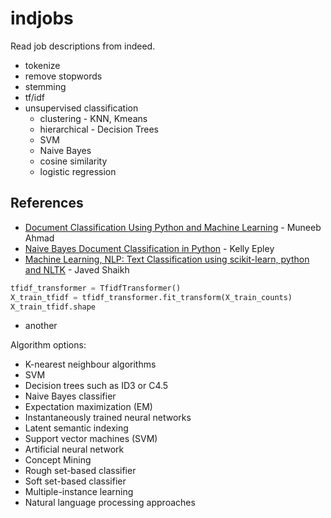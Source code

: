 # indjobs
Read job descriptions from indeed.  
 - tokenize
 - remove stopwords
 - stemming
 - tf/idf
 - unsupervised classification
   - clustering - KNN, Kmeans
   - hierarchical - Decision Trees
   - SVM
   - Naive Bayes
   - cosine similarity
   - logistic regression

## References
 - [Document Classification Using Python and Machine Learning](https://www.digitalvidya.com/blog/document-classification-python-machine-learning/) - Muneeb Ahmad
 - [Naive Bayes Document Classification in Python](https://towardsdatascience.com/naive-bayes-document-classification-in-python-e33ff50f937e) - Kelly Epley
 - [Machine Learning, NLP: Text Classification using scikit-learn, python and NLTK](https://towardsdatascience.com/machine-learning-nlp-text-classification-using-scikit-learn-python-and-nltk-c52b92a7c73a) - Javed Shaikh 
  ```py  - from sklearn.feature_extraction.text import TfidfTransformer
tfidf_transformer = TfidfTransformer()
X_train_tfidf = tfidf_transformer.fit_transform(X_train_counts)
X_train_tfidf.shape
```
 - another

Algorithm options:
- K-nearest neighbour algorithms
- SVM
- Decision trees such as ID3 or C4.5
- Naive Bayes classifier
- Expectation maximization (EM)
- Instantaneously trained neural networks
- Latent semantic indexing
- Support vector machines (SVM)
- Artificial neural network
- Concept Mining
- Rough set-based classifier
- Soft set-based classifier
- Multiple-instance learning
- Natural language processing approaches
